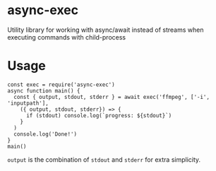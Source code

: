 # async-exec
Utility library for working with async/await instead of streams when executing commands with child-process

# Usage
```
const exec = require('async-exec')
async function main() {
  const { output, stdout, stderr } = await exec('ffmpeg', ['-i', 'inputpath'],
    ({ output, stdout, stderr}) => {
      if (stdout) console.log(`progress: ${stdout}`)
    }
  )
  console.log('Done!')
}
main()
```
`output` is the combination of `stdout` and `stderr` for extra simplicity.
